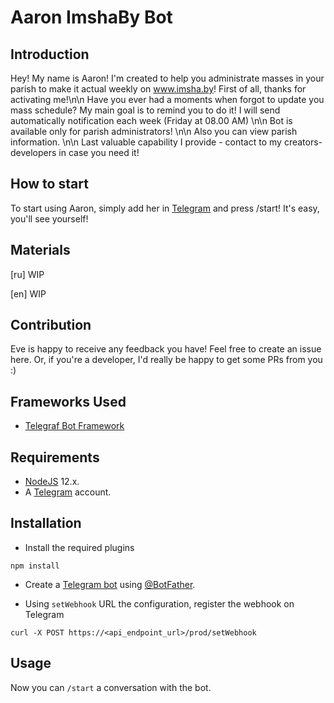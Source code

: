 # Aaron ImshaBy Bot

## Introduction

Hey! My name is Aaron! I'm created to help you administrate masses in your parish to make it actual weekly on www.imsha.by! First of all, thanks for activating me!\n\n Have you ever had a moments when forgot to update you mass schedule? My main goal is to remind you to do it! I will send automatically notification each week (Friday at 08.00 AM) \n\n Bot is available only for parish administrators! \n\n Also you can view parish information. \n\n Last valuable capability I provide - contact to my creators-developers in case you need it!


## How to start

To start using Aaron, simply add her in [Telegram](http://t.me/imshaby_bot) and press /start! It's easy, you'll see yourself!

## Materials

[ru] WIP

[en] WIP

## Contribution

Eve is happy to receive any feedback you have! Feel free to create an issue here. Or, if you're a developer, I'd really be happy to get some PRs from you :)

## Frameworks Used
+ [Telegraf Bot Framework](https://telegraf.js.org/)

## Requirements
+ [NodeJS](https://nodejs.org/) 12.x.
+ A [Telegram](https://telegram.org/) account.

## Installation

+ Install the required plugins
```
npm install
```

+ Create a [Telegram bot](https://core.telegram.org/bots#3-how-do-i-create-a-bot) using [@BotFather](https://telegram.me/BotFather).


+ Using `setWebhook` URL the configuration, register the webhook on Telegram
```
curl -X POST https://<api_endpoint_url>/prod/setWebhook
```

## Usage
Now you can `/start` a conversation with the bot.